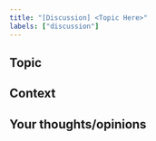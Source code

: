 ```yaml
---
title: "[Discussion] <Topic Here>"
labels: ["discussion"]
---
```


## Topic

<!-- What would you like to discuss? This could be:
- Ideas for new features or improvements
- Best practices and tips
- Industry trends and EdgeSentinel's role
- Integration experiences
- General thoughts about IoT/hardware development
-->

## Context

<!-- Provide any background or context for your discussion topic -->

## Your thoughts/opinions

<!-- Share your perspective, experiences, or ideas -->
